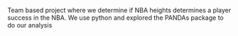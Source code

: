 Team based project where we determine if NBA heights determines a player success in the NBA. We use python and explored the PANDAs package to do our analysis 
